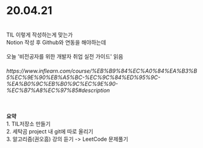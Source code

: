 <H1>20.04.21 </H1>
<br>
TIL 이렇게 작성하는게 맞는가<br>
Notion 작성 후 Github와 연동을 해야하는데<br>

<br>
오늘 '비전공자를 위한 개발자 취업 실전 가이드' 읽음
<h6>https://www.inflearn.com/course/%EB%B9%84%EC%A0%84%EA%B3%B5%EC%9E%90%EB%A5%BC-%EC%9C%84%ED%95%9C-%EA%B0%9C%EB%B0%9C%EC%9E%90-%EC%B7%A8%EC%97%85#description</h6>
<br>
<b>요약</b><br>
 1. TIL저장소 만들기<br>
 2. 세탁곰 project 내 git에 따로 올리기<br>
 3. 알고리즘(권오흠) 강의 듣기 -> LeetCode 문제풀기<br> 
